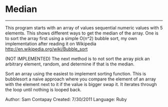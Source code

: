 Median
======

---
This program starts with an array of values sequential numeric values with 5 elements. This shows different
ways to get the median of the array. One is to sort the array first using a simple O(n^2) bubble sort, my own implementation
after reading it on Wikipedia http://en.wikipedia.org/wiki/Bubble_sort

(NOT IMPLEMENTED) The next method is to not sort the array pick an arbitrary element, random, and determine if that is the median.

Sort an array using the easiest to implement sorting function. This is bubblesort a naive approach where you compare
the element of an array with the element next to it if the value is bigger swap it. It iterates through the loop until
nothing is looped back.

Author: Sam Contapay
Created: 7/30/2011
Language: Ruby